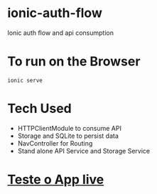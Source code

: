 
# ionic-auth-flow
Ionic auth flow and api consumption

# To run on the Browser
`ionic serve`


# Tech Used
- HTTPClientModule to consume API
- Storage and SQLite to persist data
- NavController for Routing
- Stand alone API Service and Storage Service

# [Teste o App live](https://appetize.io/app/upnajdcjug5puqcfhdmccxh1e8)
